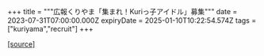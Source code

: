 +++
title = """広報くりやま「集まれ！Kuriっ子アイドル」募集"""
date = 2023-07-31T07:00:00.000Z
expiryDate = 2025-01-10T10:22:54.574Z
tags = ["kuriyama","recruit"]
+++


[[source]](https://www.town.kuriyama.hokkaido.jp/site/koho/23257.html)
